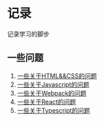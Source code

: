 # 记录

记录学习的脚步

## 一些问题

1. [一些关于HTML&&CSS的问题](https://github.com/JuneJH/blog/issues/1)<br>
2. [一些关于Javascript的问题](https://github.com/JuneJH/blog/issues/6)<br>
3. [一些关于Webpack的问题](https://github.com/JuneJH/blog/issues/7)<br>
4. [一些关于React的问题](https://github.com/JuneJH/blog/issues/8)<br>
5. [一些关于Typescript的问题](https://github.com/JuneJH/blog/issues/9)<br>
